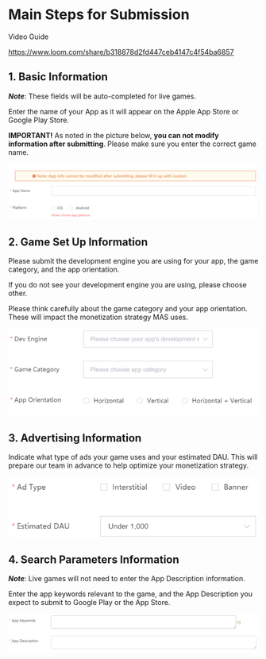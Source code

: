 # Main Steps for Submission

Video Guide

https://www.loom.com/share/b318878d2fd447ceb4147c4f54ba6857

## 1. Basic Information

***Note***: These fields will be auto-completed for live games.

Enter the name of your App as it will appear on the Apple App Store or Google Play Store.

**IMPORTANT!** As noted in the picture below, **you can not modify information after submitting**. Please make sure you enter the correct game name.

![](./resource/submission-step-1.png)

## 2. Game Set Up Information

Please submit the development engine you are using for your app, the game category, and the app orientation.  

If you do not see your development engine you are using, please choose other.

Please think carefully about the game category and your app orientation. These will impact the monetization strategy MAS uses.

![](./resource/submission-step-2.png)

## 3. Advertising Information

Indicate what type of ads your game uses and your estimated DAU. This will prepare our team in advance to help optimize your monetization strategy.

![](./resource/submission-step-3.png)

## 4. Search Parameters Information

***Note***: Live games will not need to enter the App Description information.

Enter the app keywords relevant to the game, and the App Description you expect to submit to Google Play or the App Store.

![](./resource/submission-step-4.png)

